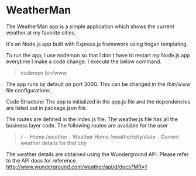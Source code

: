 WeatherMan
==========

The WeatherMan app is a simple application which shows the current weather at my favorite cities.

It's an Node.js app built with Express.js framework using hogan templating.

To run the app, I use nodemon so that I don't have to restart my Node.js app everytime I make a code change. I execute the below command.
>nodemon bin/www

The app runs by default on port 3000. This can be changed in the /bin/www file configurations


Code Structure:
The app is initialized in the app.js file and the dependencies are listed out in package.json file.

The routes are defined in the index.js file. The weather.js file has all the business layer code.
The following routes are available for the user
>/ -- Home
>/weather - Weather Home
>/weather/city/state - Current weather details for that city

The weather details are obtained using the Wunderground API. Please refer to the API docs for reference.
http://www.wunderground.com/weather/api/d/docs?MR=1


